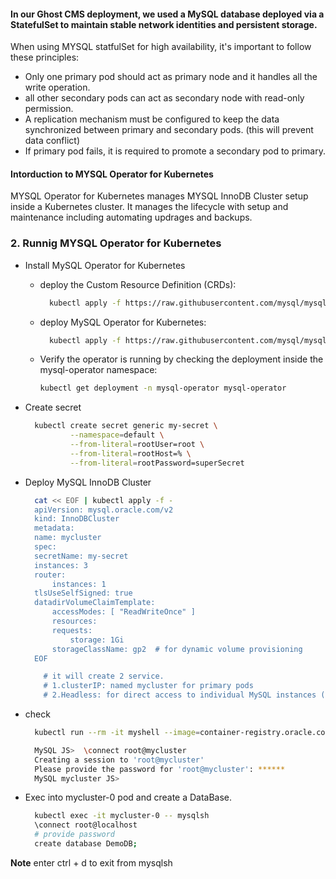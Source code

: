 #### In our Ghost CMS deployment, we used a MySQL database deployed via a StatefulSet to maintain stable network identities and persistent storage.

When using MYSQL statfulSet for high availability, it's important to follow these principles:
- Only one primary pod should act as primary node and it handles all the write operation.
- all other secondary pods can act as secondary node with read-only permission.
- A replication mechanism must be configured to keep the data synchronized between primary and secondary pods. (this will prevent data conflict)
- If primary pod fails, it is required to promote a secondary pod to primary.


#### Intorduction to MYSQL Operator for Kubernetes
MYSQL Operator for Kubernetes manages MYSQL InnoDB Cluster setup inside a Kubernetes cluster. It manages the lifecycle with setup and maintenance including automating updrages and backups.

### 2. Runnig MYSQL Operator for Kubernetes

- Install MySQL Operator for Kubernetes

  - deploy the Custom Resource Definition (CRDs):
    ```bash
      kubectl apply -f https://raw.githubusercontent.com/mysql/mysql-operator/9.1.0-2.2.2/deploy/deploy-crds.yaml
    ```
  - deploy MySQL Operator for Kubernetes:
    ```bash
      kubectl apply -f https://raw.githubusercontent.com/mysql/mysql-operator/9.1.0-2.2.2/deploy/deploy-operator.yaml
    ```
  - Verify the operator is running by checking the deployment inside the mysql-operator namespace:
    ```bash
    kubectl get deployment -n mysql-operator mysql-operator
    ```
- Create secret
  ```bash    
    kubectl create secret generic my-secret \
            --namespace=default \
            --from-literal=rootUser=root \
            --from-literal=rootHost=% \
            --from-literal=rootPassword=superSecret
  ```
- Deploy  MySQL InnoDB Cluster
  ```bash
    cat << EOF | kubectl apply -f -
    apiVersion: mysql.oracle.com/v2
    kind: InnoDBCluster
    metadata:
    name: mycluster
    spec:
    secretName: my-secret
    instances: 3
    router:
        instances: 1
    tlsUseSelfSigned: true
    datadirVolumeClaimTemplate:
        accessModes: [ "ReadWriteOnce" ]
        resources:
        requests:
            storage: 1Gi
        storageClassName: gp2  # for dynamic volume provisioning
    EOF

      # it will create 2 service.
      # 1.clusterIP: named mycluster for primary pods
      # 2.Headless: for direct access to individual MySQL instances (mycluster-0, mycluster-1 ...)
  ```


- check 
  ```bash
    kubectl run --rm -it myshell --image=container-registry.oracle.com/mysql/community-operator -- mysqlsh

    MySQL JS>  \connect root@mycluster     
    Creating a session to 'root@mycluster'
    Please provide the password for 'root@mycluster': ******
    MySQL mycluster JS>
  ```
- Exec into mycluster-0 pod and create a DataBase.
  ```bash
    kubectl exec -it mycluster-0 -- mysqlsh
    \connect root@localhost
    # provide password
    create database DemoDB;
  ```
**Note** enter ctrl + d to exit from mysqlsh



